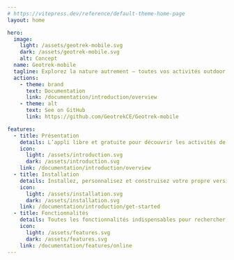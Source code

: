 ```yaml
---
# https://vitepress.dev/reference/default-theme-home-page
layout: home

hero:
  image:
    light: /assets/geotrek-mobile.svg
    dark: /assets/geotrek-mobile.svg
    alt: Concept
  name: Geotrek-mobile
  tagline: Explorez la nature autrement — toutes vos activités outdoor en un clic, avec Geotrek-mobile
  actions:
    - theme: brand
      text: Documentation
      link: /documentation/introduction/overview
    - theme: alt
      text: See on GitHub
      link: https://github.com/GeotrekCE/Geotrek-mobile

features:
  - title: Présentation
    details: L’appli libre et gratuite pour découvrir les activités de pleine nature d’un territoire
    icon:
      light: /assets/introduction.svg
      dark: /assets/introduction.svg
    link: /documentation/introduction/overview
  - title: Installation
    details: Installez, personnalisez et construisez votre propre version de Geotrek-mobile en quelques commandes
    icon:
      light: /assets/installation.svg
      dark: /assets/installation.svg
    link: /documentation/introduction/get-started
  - title: Fonctionnalités
    details: Toutes les fonctionnalités indispensables pour rechercher, visualiser, filtrer et suivre des itinéraires de pleine nature, en ligne ou hors ligne
    icon:
      light: /assets/features.svg
      dark: /assets/features.svg
    link: /documentation/features/online
---
```


